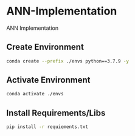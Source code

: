 # ANN-Implementation
ANN Implementation 

## Create Environment

```bash
conda create --prefix ./envs python==3.7.9 -y
```

## Activate Environment

```bash
conda activate ./envs
```

## Install Requirements/Libs

```bash
pip install -r requiements.txt
```
